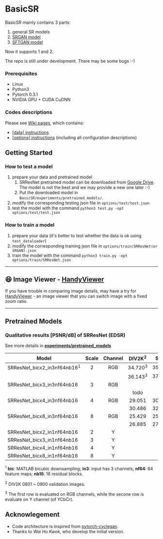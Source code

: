 # BasicSR

BasicSR mainly contains 3 parts:

1. general SR models
1. [SRGAN model](https://arxiv.org/abs/1609.04802)
1. [SFTGAN model](http://mmlab.ie.cuhk.edu.hk/projects/SFTGAN/)

Now it supports 1 and 2.

The repo is still under development. There may be some bugs :-)

<!-- ### Table of Contents
1. [Introduction](#introduction)
1. [Introduction](#introduction)

### Introduction -->

### Prerequisites

- Linux
- Python3
- Pytorch 0.3.1
- NVIDIA GPU + CUDA CuDNN

### Codes descriptions

Please see [Wiki pages](https://github.com/xinntao/BasicSR/wiki), which contains:
- [[data] instructions](https://github.com/xinntao/BasicSR/wiki/%5Bdata%5D-instructions)
- [[options] instructions](https://github.com/xinntao/BasicSR/wiki/%5Boptions%5D-instructions) (including all configuration descriptions)


## Getting Started
### How to test a model
1. prepare your data and pretrained model
    1. SRResNet pretrained model can be downloaded from [Google Drive](https://drive.google.com/file/d/18yHStj3INmQ7AD0JlcyedMJ1ENhoBtUl/view?usp=sharing).
    The model is not the best and we may provide a new one later :-)
    1. Put the downloaded model in `BasicSR/experiments/pretrained_models/`.
1. modify the corresponding testing json file in `options/test/test.json`
1. test the model with the command `python3 test.py -opt options/test/test.json`

### How to train a model
1. prepare your data (it's better to test whether the data is ok using `test_dataloader`)
1. modify the corresponding training json file in `options/train/SRResNet(or SRGAN).json`
1. train the model with the command `python3 train.py -opt options/train/SRResNet.json`

---
## :satisfied: Image Viewer - [HandyViewer](https://github.com/xinntao/HandyViewer)
If you have trouble in comparing image details, may have a try for [HandyViewer](https://github.com/xinntao/HandyViewer) - an image viewer that you can switch image with a fixed zoom ratio.

---

## Pretrained Models
### Qualitative results [PSNR/dB] of SRResNet (EDSR)
See more details in [**experiments/pretrained_models**](https://github.com/xinntao/BasicSR/tree/master/experiments/pretrained_models)

| Model | Scale | Channel | DIV2K<sup>2</sup> | Set5 | Set14 | BSD100 | Urban100 |
|--- |:---:|:---:|:---:|:---:|:---:|:---:|:---:|
| SRResNet_bicx2_in3nf64nb16<sup>1</sup> | 2 | RGB | 34.720<sup>3</sup> | 35.835 | 31.643 | | |
|  |   |   | 36.143<sup>3</sup> | 37.947 | 33.682 | | |
| SRResNet_bicx3_in3nf64nb16 | 3 | RGB |  |   |   | | |
|  |   |   | todo |   |   | | |
| SRResNet_bicx4_in3nf64nb16 | 4 | RGB | 29.051 | 30.278 | 26.853 | | |
|  |   |   | 30.486 | 32.180 | 28.645 | | |
| SRResNet_bicx8_in3nf64nb16 | 8 | RGB | 25.429 | 25.357 | 23.348 | | |
|  |   |   | 26.885 | 27.070 | 24.996 | | |
| SRResNet_bicx2_in1nf64nb16 | 2 | Y |  |  |  | | |
| SRResNet_bicx3_in1nf64nb16 | 3 | Y |  |  |  | | |
| SRResNet_bicx4_in1nf64nb16 | 4 | Y |  |  |  | | |
| SRResNet_bicx8_in1nf64nb16 | 8 | Y |  |  |  | | |

<sup>1</sup> **bic**: MATLAB bicubic downsampling; **in3**: input has 3 channels; **nf64**: 64 feature maps; **nb16**: 16 residual blocks.

<sup>2</sup> DIV2K 0801 ~ 0900 validation images.

<sup>3</sup> The first row is evaluated on RGB channels, while the secone row is evaluate on Y channel (of YCbCr).

## Acknowlegement

- Code architecture is inspired from [pytorch-cyclegan](https://github.com/junyanz/pytorch-CycleGAN-and-pix2pix).
- Thanks to *Wai Ho Kwok*, who develop the initial version.






